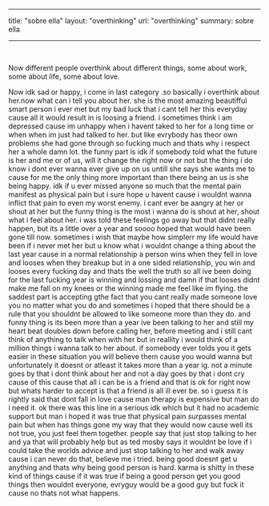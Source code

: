  ---
title: "sobre ella"
layout: "overthinking"
url: "overthinking"
summary: sobre ella

---
  &#8203;

  Now different people overthink about different things, some about work, some about life, some about love. 

  Now idk sad or happy, i come in last category .so basically i overthink about her.now what can i tell you about her. she is the most amazing beautifful smart person i ever met but my bad luck that i cant tell her this everyday cause all it would result in is loosing a friend. i sometimes think i am depressed cause im unhappy when i havent taked to her for a long time or when when im just had talked to her. but like evrybody has theor own problems she had gone through so fucking much and thats why i respect her a whole damn lot. the funny part is idk if somebody told what  the future is her and me or of us, will it change the right now or not but the thing i do know i dont ever wanna ever give up on us untill she says she wants me to cause for me the only thing more important than there being an us is she being happy. idk if u ever missed anyone so much that the mental pain manifest as physical pain but i sure hope u havent cause i wouldnt wanna inflict that pain to even my worst enemy. i cant ever be aangry at her or shout at her but the funny thing is the most i wanna do is shout at her, shout what i feel about her. i was told these feelings go away but that didnt really happen, but its a little over a year and soooo hoped that would have been gone till now. sometimes i wish that maybe how simplerr my life would have been if i never met her but u know what i wouldnt change a thing about the last year cause in a normal relationship a person wins when they fell in love and looses when they breakup but in a one sided relationship, you win and looses every fucking day and thats the well the truth so all ive been doing for the last fucking year is winning and lossing and damn if that looses didnt make me fall on my knees or the winning made me feel like im flying. the saddest part is accepting gthe fact that you cant really made someone love you no matter what you do and sometimes i hoped that there should be a rule that you shouldnt be allowed to like someone more than they do. and funny thing is its been more than a year ive been talking to her and still my heart beat doubles down before calling her, before meeting and i still cant think of anything to talk when with her but in reallity i would think of a million things i wanna talk to her about. if somebody ever tolds you it gets easier in these situation you will believe them cause you would wanna but unfortunately it doesnt or atleast it takes more than a year ig. not a minute goes by that i dont think about her and not a day goes by that i dont cry cause of this cause that all i can be is a friend and that is ok for right now but whats harder to accept is that a friend is all ill ever be. so i guess it is rightly said that dont fall in love cause man therapy is expensive but man do i need it. ok there was this line in a serious idk which but it had no academic support but man i hoped it was true that physical pain surpasses mental pain but when has things gone my way that they would now cause well its not true, you just feel them together. people say that just stop talking to her and ya that will probably help but as ted mosby says it wouldnt be love if i could take the worlds advice and just stop talking to her and walk away cause i can never do that, believe me i tried. being good doesnt get u anything and thats why being good person is hard. karma is shitty in these kind of things cause if it was true if being a good person get you good things then wouldnt everyone, evryguy would be a good guy but fuck it cause no thats not what happens.  